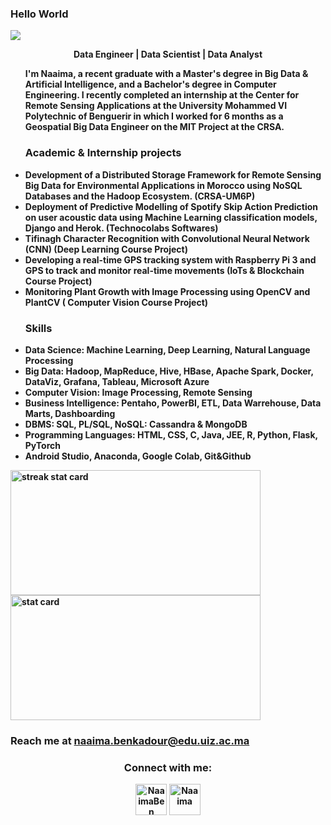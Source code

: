 
### Hello World

  <img src="https://komarev.com/ghpvc/?username=NaaimaBen&label=Profile%20views&color=0e75b6&style=flat">

<!--<img align="right" height="380" width="400" src="https://cdn.dribbble.com/users/2238041/screenshots/4763918/working.gif" />--->


<div>
 <p align="center"><b> Data Engineer | Data Scientist | Data Analyst </p>
<ul>
I'm Naaima, a recent graduate with a Master's degree in Big Data & Artificial Intelligence, and a Bachelor's degree in Computer Engineering. I recently completed an internship at the Center for Remote Sensing Applications at the University Mohammed VI Polytechnic of Benguerir in which I worked for 6 months as a Geospatial Big Data Engineer on the MIT Project at the CRSA.
  
<h3> Academic & Internship projects</h3>
<li>Development of a Distributed Storage Framework for Remote Sensing Big Data for Environmental Applications in Morocco using NoSQL Databases and the Hadoop Ecosystem. (CRSA-UM6P)</li>
<li> Deployment of Predictive Modelling of Spotify Skip Action Prediction on user acoustic data using Machine Learning classification models, Django and Herok. (Technocolabs Softwares) </li>
<li> Tifinagh Character Recognition with Convolutional Neural Network (CNN) (Deep Learning Course Project) </li>
<li>Developing a real-time GPS tracking system with Raspberry Pi 3 and GPS to track and monitor real-time movements (IoTs & Blockchain Course Project) </li>
<li> Monitoring Plant Growth with Image Processing using OpenCV and PlantCV ( Computer Vision Course Project) </li>

  <h3>Skills</h3>
<li>  Data Science: Machine Learning, Deep Learning, Natural Language Processing </li>
<li> Big Data: Hadoop, MapReduce, Hive, HBase, Apache Spark, Docker, DataViz, Grafana, Tableau, Microsoft Azure </li>
<li>Computer Vision: Image Processing, Remote Sensing</li>
<li>Business Intelligence: Pentaho, PowerBI, ETL, Data Warrehouse, Data Marts, Dashboarding</li>
<li>DBMS: SQL, PL/SQL, NoSQL: Cassandra & MongoDB</li>
<li>Programming Languages: HTML, CSS, C, Java, JEE, R, Python, Flask, PyTorch</li>
<li>Android Studio, Anaconda, Google Colab, Git&Github </li>
</ul>




<img align="left" alt= "streak stat card" height="200px" width="400" src="https://github-readme-streak-stats.herokuapp.com/?user=NaaimaBen&theme=radical"/>
<img   alt= " stat card" height="200px" width="400" src="https://github-readme-stats.vercel.app/api?username=NaaimaBen&show_icons=true&theme=radical">



### Reach me at naaima.benkadour@edu.uiz.ac.ma

<h3 align="center">Connect with me:</h3>
<p align="center">
<a href="https://www.linkedin.com/in/naaima-ben-kadour/" target="blank"><img align="center" src="https://img.icons8.com/cute-clipart/64/000000/linkedin.png" alt="NaaimaBen" height="50" width="50" /></a>
<a href="https://twitter.com/HumbleAspirer" target="blank"><img align="center" src="https://img.icons8.com/cute-clipart/64/000000/twitter.png" alt="Naaima" height="50" width="50" /></a>




  

